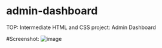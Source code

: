 # admin-dashboard
TOP: Intermediate HTML and CSS project: Admin Dashboard

#Screenshot:
![image](https://github.com/user-attachments/assets/b4ac2adf-93b5-48e6-bc4e-a08bb930d863)
